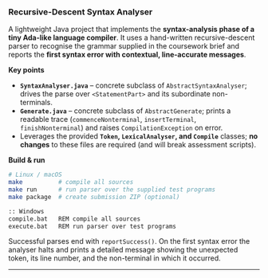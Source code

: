 ### Recursive-Descent Syntax Analyser 

A lightweight Java project that implements the **syntax-analysis phase of a tiny Ada-like language compiler**.
It uses a hand-written recursive-descent parser to recognise the grammar supplied in the coursework brief and reports the **first syntax error with contextual, line-accurate messages**.&#x20;

**Key points**

* **`SyntaxAnalyser.java`** – concrete subclass of `AbstractSyntaxAnalyser`; drives the parse over `<StatementPart>` and its subordinate non-terminals.
* **`Generate.java`** – concrete subclass of `AbstractGenerate`; prints a readable trace (`commenceNonterminal`, `insertTerminal`, `finishNonterminal`) and raises `CompilationException` on error.&#x20;
* Leverages the provided **`Token`, `LexicalAnalyser`, and `Compile`** classes; **no changes** to these files are required (and will break assessment scripts).&#x20;

**Build & run**

```bash
# Linux / macOS
make          # compile all sources
make run      # run parser over the supplied test programs
make package  # create submission ZIP (optional)

:: Windows
compile.bat   REM compile all sources
execute.bat   REM run parser over test programs
```

Successful parses end with `reportSuccess()`. On the first syntax error the analyser halts and prints a detailed message showing the unexpected token, its line number, and the non-terminal in which it occurred.&#x20;

---
